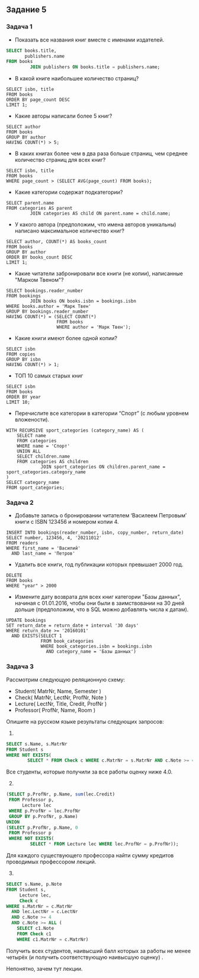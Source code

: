 ﻿## Задание 5

### Задача 1

* Показать все названия книг вместе с именами издателей.

```sql
SELECT books.title,
       publishers.name
FROM books
         JOIN publishers ON books.title = publishers.name;
```

* В какой книге наибольшее количество страниц?

```postgresql
SELECT isbn, title
FROM books
ORDER BY page_count DESC
LIMIT 1;
```

* Какие авторы написали более 5 книг?

```postgresql
SELECT author
FROM books
GROUP BY author
HAVING COUNT(*) > 5;
```

* В каких книгах более чем в два раза больше страниц, чем среднее количество страниц для всех книг?

```postgresql
SELECT isbn, title
FROM books
WHERE page_count > (SELECT AVG(page_count) FROM books);
```

* Какие категории содержат подкатегории?

```postgresql
SELECT parent.name
FROM categories AS parent
         JOIN categories AS child ON parent.name = child.name;
```

* У какого автора (предположим, что имена авторов уникальны) написано максимальное количество книг?

```postgresql
SELECT author, COUNT(*) AS books_count
FROM books
GROUP BY author
ORDER BY books_count DESC
LIMIT 1;
```

* Какие читатели забронировали все книги (не копии), написанные "Марком Твеном"?

```postgresql
SELECT bookings.reader_number
FROM bookings
         JOIN books ON books.isbn = bookings.isbn
WHERE books.author = 'Марк Твен'
GROUP BY bookings.reader_number
HAVING COUNT(*) = (SELECT COUNT(*)
                   FROM books
                   WHERE author = 'Марк Твен');
```

* Какие книги имеют более одной копии?

```postgresql
SELECT isbn
FROM copies
GROUP BY isbn
HAVING COUNT(*) > 1;
```

* ТОП 10 самых старых книг

```postgresql
SELECT isbn
FROM books
ORDER BY year
LIMIT 10;
```

* Перечислите все категории в категории “Спорт” (с любым уровнем вложености).

```postgresql
WITH RECURSIVE sport_categories (category_name) AS (
    SELECT name
    FROM categories
    WHERE name = 'Спорт'
    UNION ALL
    SELECT children.name
    FROM categories AS children
             JOIN sport_categories ON children.parent_name = sport_categories.category_name
)
SELECT category_name
FROM sport_categories;
```

### Задача 2

* Добавьте запись о бронировании читателем ‘Василеем Петровым’ книги с ISBN 123456 и номером копии 4.

```postgresql
INSERT INTO bookings(reader_number, isbn, copy_number, return_date)
SELECT number, 123456, 4, '20211012'
FROM readers
WHERE first_name = 'Василий'
  AND last_name = 'Петров'
```

* Удалить все книги, год публикации которых превышает 2000 год.

```postgresql
DELETE
FROM books
WHERE "year" > 2000
```

* Измените дату возврата для всех книг категории "Базы данных", начиная с 01.01.2016, чтобы они были в заимствовании на
  30 дней дольше (предположим, что в SQL можно добавлять числа к датам).

```postgresql
UPDATE bookings
SET return_date = return_date + interval '30 days'
WHERE return_date >= '20160101'
  AND EXISTS(SELECT 1
             FROM book_categories
             WHERE book_categories.isbn = bookings.isbn
               AND category_name = 'Базы данных')
```

### Задача 3

Рассмотрим следующую реляционную схему:

* Student( MatrNr, Name, Semester )
* Check( MatrNr, LectNr, ProfNr, Note )
* Lecture( LectNr, Title, Credit, ProfNr )
* Professor( ProfNr, Name, Room )

Опишите на русском языке результаты следующих запросов:

1.

```sql
SELECT s.Name, s.MatrNr
FROM Student s
WHERE NOT EXISTS(
        SELECT * FROM Check c WHERE c.MatrNr = s.MatrNr AND c.Note >= 4.0); 
```

Все студенты, которые получили за все работы оценку ниже 4.0.

2.

```sql
(SELECT p.ProfNr, p.Name, sum(lec.Credit)
 FROM Professor p,
      Lecture lec
 WHERE p.ProfNr = lec.ProfNr
 GROUP BY p.ProfNr, p.Name)
UNION
(SELECT p.ProfNr, p.Name, 0
 FROM Professor p
 WHERE NOT EXISTS(
         SELECT * FROM Lecture lec WHERE lec.ProfNr = p.ProfNr)); 
```

Для каждого существующего профессора найти сумму кредитов проводимых профессором лекций.

3.

```sql
SELECT s.Name, p.Note
FROM Student s,
     Lecture lec,
     Check c
WHERE s.MatrNr = c.MatrNr
  AND lec.LectNr = c.LectNr
  AND c.Note >= 4
  AND c.Note >= ALL (
    SELECT c1.Note
    FROM Check c1
    WHERE c1.MatrNr = c.MatrNr) 
```

Получить всех студентов, наивысший балл которых за работы не менее четырёх (и получить соответствующую наивысшую оценку)
.

Непонятно, зачем тут лекции.


